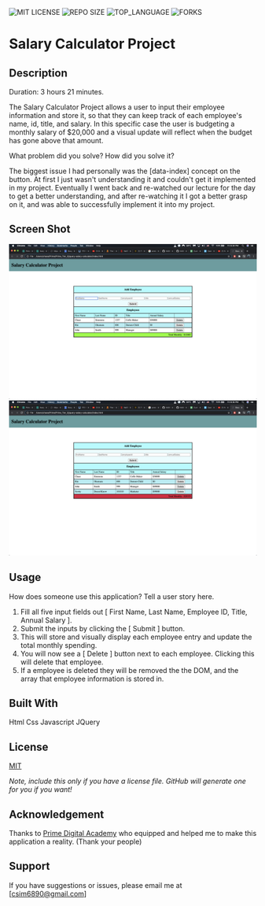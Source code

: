 ![MIT LICENSE](https://img.shields.io/github/license/scottbromander/the_marketplace.svg?style=flat-square)
![REPO SIZE](https://img.shields.io/github/repo-size/scottbromander/the_marketplace.svg?style=flat-square)
![TOP_LANGUAGE](https://img.shields.io/github/languages/top/scottbromander/the_marketplace.svg?style=flat-square)
![FORKS](https://img.shields.io/github/forks/scottbromander/the_marketplace.svg?style=social)

# Salary Calculator Project

## Description

Duration: 3 hours 21 minutes.

The Salary Calculator Project allows a user to input their employee information and store it, so that they can keep track of each employee's name, id, title, and salary. In this specific case the user is budgeting a monthly salary of \$20,000 and a visual update will reflect when the budget has gone above that amount.

What problem did you solve? How did you solve it?

The biggest issue I had personally was the [data-index] concept on the button. At first I just wasn't understanding it and couldn't get it implemented in my project. Eventually I went back and re-watched our lecture for the day to get a better understanding, and after re-watching it I got a better grasp on it, and was able to successfully implement it into my project.

## Screen Shot

![Under Budget](Images/Image-1.png)
![Over Budget](Images/Image-2.png)

## Usage

How does someone use this application? Tell a user story here.

1. Fill all five input fields out [ First Name, Last Name, Employee ID, Title, Annual Salary ].
2. Submit the inputs by clicking the [ Submit ] button.
3. This will store and visually display each employee entry and update the total monthly spending.
4. You will now see a [ Delete ] button next to each employee. Clicking this will delete that employee.
5. If a employee is deleted they will be removed the the DOM, and the array that employee information is stored in.

## Built With

Html
Css
Javascript
JQuery

## License

[MIT](https://choosealicense.com/licenses/mit/)

_Note, include this only if you have a license file. GitHub will generate one for you if you want!_

## Acknowledgement

Thanks to [Prime Digital Academy](www.primeacademy.io) who equipped and helped me to make this application a reality. (Thank your people)

## Support

If you have suggestions or issues, please email me at [csim6890@gmail.com]
